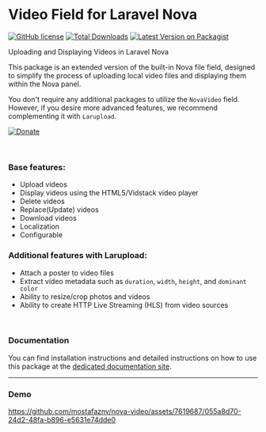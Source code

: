 # Video Field for Laravel Nova

[![GitHub license](https://img.shields.io/github/license/mostafaznv/nova-video?style=flat-square)](https://github.com/mostafaznv/nova-video/blob/master/LICENSE)
[![Total Downloads](https://img.shields.io/packagist/dt/mostafaznv/nova-video.svg?style=flat-square)](https://packagist.org/packages/mostafaznv/nova-video)
[![Latest Version on Packagist](https://img.shields.io/packagist/v/mostafaznv/nova-video.svg?style=flat-square)](https://packagist.org/packages/mostafaznv/nova-video)


Uploading and Displaying Videos in Laravel Nova

This package is an extended version of the built-in Nova file field, designed to simplify the process of uploading local video files and displaying them within the Nova panel.

You don't require any additional packages to utilize the `NovaVideo` field. However, if you desire more advanced features, we recommend complementing it with `Larupload`.


[![Donate](https://mostafaznv.github.io/donate/donate.svg)](https://mostafaznv.github.io/donate)

<br/>

### Base features:

* Upload videos
* Display videos using the HTML5/Vidstack video player
* Delete videos
* Replace(Update) videos
* Download videos
* Localization
* Configurable

### Additional features with Larupload:

* Attach a poster to video files
* Extract video metadata such as `duration`, `width`, `height`, and `dominant color`
* Ability to resize/crop photos and videos
* Ability to create HTTP Live Streaming (HLS) from video sources

<br/>

### Documentation
You can find installation instructions and detailed instructions on how to use this package at the [dedicated documentation site](https://mostafaznv.gitbook.io/nova-video/).

------

### Demo
https://github.com/mostafaznv/nova-video/assets/7619687/055a8d70-24d2-48fa-b896-e5631e74dde0
